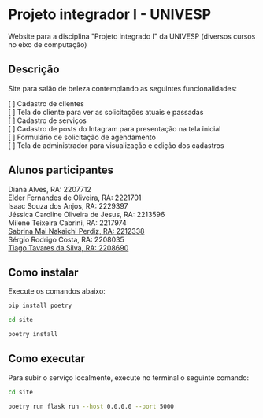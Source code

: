 # Projeto integrador I - UNIVESP
Website para a disciplina "Projeto integrado I" da UNIVESP (diversos cursos no eixo de computação)

## Descrição
Site para salão de beleza contemplando as seguintes funcionalidades:

[ ] Cadastro de clientes<br>
[ ] Tela do cliente para ver as solicitações atuais e passadas<br>
[ ] Cadastro de serviços<br>
[ ] Cadastro de posts do Intagram para presentação na tela inicial<br>
[ ] Formulário de solicitação de agendamento<br>
[ ] Tela de administrador para visualização e edição dos cadastros<br>

## Alunos participantes

Diana Alves, RA: 2207712<br>
Elder Fernandes de Oliveira, RA: 2221701<br>
Isaac Souza dos Anjos, RA: 2229397<br>
Jéssica Caroline Oliveira de Jesus, RA: 2213596<br>
Milene Teixeira Cabrini, RA: 2217974<br>
<a href="https://github.com/SabrinaPerdiz" target="_blank">Sabrina Mai Nakaichi Perdiz, RA: 2212338</a><br>
Sérgio Rodrigo Costa, RA: 2208035<br>
<a href="https://github.com/Tiagots23" target="_blank"> Tiago Tavares da Silva, RA: 2208690</a><br>

## Como instalar

Execute os comandos abaixo:

```sh
pip install poetry

cd site

poetry install
```

## Como executar

Para subir o serviço localmente, execute no terminal o seguinte comando:

```sh
cd site

poetry run flask run --host 0.0.0.0 --port 5000
```
